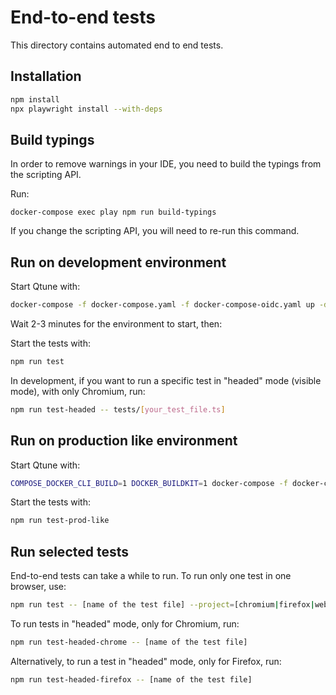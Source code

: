 # End-to-end tests

This directory contains automated end to end tests.

## Installation

```bash
npm install
npx playwright install --with-deps
```

## Build typings

In order to remove warnings in your IDE, you need to build the typings from the scripting API.

Run:

```console
docker-compose exec play npm run build-typings
```

If you change the scripting API, you will need to re-run this command.

## Run on development environment

Start Qtune with:

```bash
docker-compose -f docker-compose.yaml -f docker-compose-oidc.yaml up -d
```

Wait 2-3 minutes for the environment to start, then:

Start the tests with:

```bash
npm run test
```

In development, if you want to run a specific test in "headed" mode (visible mode), with only Chromium, run:

```bash
npm run test-headed -- tests/[your_test_file.ts]
```


## Run on production like environment

Start Qtune with:

```bash
COMPOSE_DOCKER_CLI_BUILD=1 DOCKER_BUILDKIT=1 docker-compose -f docker-compose.yaml -f docker-compose-oidc.yaml -f docker-compose.e2e.yml up -d --build
```

Start the tests with:

```bash
npm run test-prod-like
```

## Run selected tests

End-to-end tests can take a while to run. To run only one test in one browser, use:

```bash
npm run test -- [name of the test file] --project=[chromium|firefox|webkit]
```


To run tests in "headed" mode, only for Chromium, run:

```bash
npm run test-headed-chrome -- [name of the test file]
```

Alternatively, to run a test in "headed" mode, only for Firefox, run:

```bash
npm run test-headed-firefox -- [name of the test file]
```
